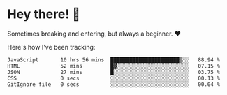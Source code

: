 # Hey there! 👋
Sometimes breaking and entering, but always a beginner. ❤️

Here's how I've been tracking:
<!--START_SECTION:waka-->

```text
JavaScript       10 hrs 56 mins  ██████████████████████▒░░   88.94 %
HTML             52 mins         █▓░░░░░░░░░░░░░░░░░░░░░░░   07.15 %
JSON             27 mins         █░░░░░░░░░░░░░░░░░░░░░░░░   03.75 %
CSS              0 secs          ░░░░░░░░░░░░░░░░░░░░░░░░░   00.13 %
GitIgnore file   0 secs          ░░░░░░░░░░░░░░░░░░░░░░░░░   00.04 %
```

<!--END_SECTION:waka-->
